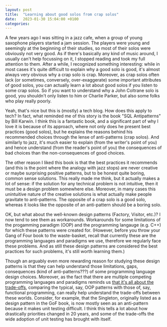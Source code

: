 ```yaml
---
layout: post
title:  "Learning about good solos from crap solos"
date:   2023-01-30 15:04:00 +0100
categories:
---
```

A few years ago I was sitting in a jazz cafe, when a group of young saxophone players started a jam session.  The players were young and seemingly at the beginning of their studies, so most of their solos were obviously not very good.  As if there's basically any kind of music around, I usually can't help focussing on it, I stopped reading and took my full attention to them.  After a while, I recognized something interesting: while in most cases it's quite difficult to explain why a good solo is good, it's almost always very obvious why a crap solo is crap.  Moreover, as crap solos often lack (or sometimes, conversely, over-exaggerate) some important attributes of good solos, you can actually learn a lot about good solos if you listen to some crap solos.  So if you want to understand why a John Coltrane solo is good, you shouldn't only listen to him or Charlie Parker, but also some folks who play really poorly.

Yeah, that's nice but this is (mostly) a tech blog.  How does this apply to tech?  In fact, what reminded me of this story is the book "SQL Antipatterns" by Bill Karwin.  I think this is a fantastic book, and a significant part of why I love it is because of its approach, where not only does he present best practices (good solos), but he explains the reasons behind his recommended choices through the lense of anti-patterns (crap solos).  And similarly to jazz, it's much easier to explain (from the writer's point of you) and hence understand (from the reader's point of you) the consequences of bad choices than the non-consequences of good choices.

The other reason I liked this book is that the best practices it recommends (and this is the point where the analogy with jazz stops) are never creative or maybe surprising positive patterns, but to be honest quite boring, common sense solutions.  This really made me think, but it actually makes a lot of sense: if the solution for any technical problem is not intuitive, then it must be a design problem somewhere else.  Moreover, in many cases this unintuitive nature of the creative solutions is what actually make people gravitate to anti-patterns.  The opposite of a crap solo is a good solo, whereas it looks like the opposite of an anti-pattern should be a boring solo.

OK, but what about the well-known design patterns (Factory, Visitor, etc.)?  I now tend to see them as workarounds.  Workarounds for some limitations of the progamming paradigm (OOP) and the programming langauge (e.g. C++) for which these patterns were created for.  (However, before you throw your Gang of Four book to the waste-basket, recall that currently these are the programming languages and paradigms we use, therefore we regularly face these problems.  And as still these design patterns are considered the best practices for such problems, it's still worth learning them.)

Though an arguably even more rewarding reason for studying these design patterns is that they can help understand those limitations, gaps, consequences (kind of anti-patterns???) of some programming language design choices.  Moreover, as the fact that there are multiple competing programming languages and paradigms reminds us [that it's all about the trade-offs](https://tamastokes.github.io/2023/01/10/productive-debates-discover-tradeoffs.html), comparing the typical, say, OOP patterns with those of, say, functional programming, can really help understand the trade-offs between these worlds.  Consider, for example, that the Singleton, originally listed as a design pattern in the GoF book, is now mostly seen as an anti-pattern because it makes unit testing difficult.  I think this tells a lot about how drastically priorities changed in 20 years, and some of the trade-offs the wide adoption of unit testing has brought with itself.
